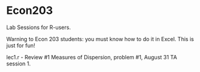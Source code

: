# Econ203
Lab Sessions for R-users. 

Warning to Econ 203 students: you must know how to do it in Excel. This is just for fun!

lec1.r - Review #1 Measures of Dispersion, problem #1, August 31 TA session 1. 

